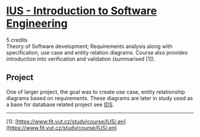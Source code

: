 # [IUS - Introduction to Software Engineering](https://www.fit.vut.cz/study/course/IUS/.en)
5 credits  
Theory of Software development; Requirements analysis along with specification, use case and entity relation diagrams.
Course also provides introduction into verification and validation (summarised \[1]).  

## Project
One of larger project, the goal was to create use case, entity relationship diagrams based on requirements.
These diagrams are later in study used as a base for database related project see [IDS](4semester/IDS). 


---
\[1]: [https://www.fit.vut.cz/study/course/IUS/.en](https://www.fit.vut.cz/study/course/IUS/.en)